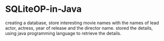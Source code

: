 # SQLiteOP-in-Java
creating a database, store  interesting movie names with the names of lead actor, actress, year of release and the director name. stored the details,  using java programming language  to retrieve the details.
